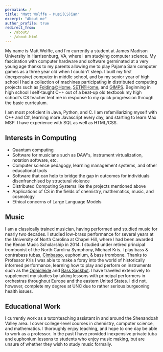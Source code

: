 ```yaml
---
permalink: /
title: "Matt Wolffe - Musi(CS)ian"
excerpt: "About me"
author_profile: true
redirect_from: 
  - /about/
  - /about.html
---
```


My name is Matt Wolffe, and I'm currently a student at James Madison University in Harrisonburg, VA, where I am studying computer science.
My fascination with computer hardware and software germinated at a very young age thanks to my parents allowing me to play Pajama Sam computer games as a three year old when I couldn't sleep. I built my first (inexpensive) computer in middle school, and by my senior year of high school I had a collection of machines participating in distributed computing projects such as
[Folding@Home](https://foldingathome.org/?lng=en), [SETI@Home](https://setiathome.berkeley.edu/), and [GIMPS](https://www.mersenne.org/).
Beginning in high school I self-taught C++ out of a beat-up old textbook my high school's CS teacher lent me in response to my quick progression through the basic curriculum.

I am most proficient in Java, Python, and C. I am refamiliarizing myself with C++ and C#, learning more Javascript every day, and starting to learn Max MSP. I have experience with SQL as well as HTML/CSS. 

Interests in Computing
------
<ul>
    <li>Quantum computing</li>
    <li>Software for musicians such as DAW's, instrument virtualization, notation software, etc.</li>
    <li>Computer science pedagogy, learning management systems, and other educational tools</li>
    <li>Software that can help to bridge the gap in outcomes for individuals disenfranchised by structural violence</li>
    <li>Distributed Computing Systems like the projects mentioned above</li>
    <li>Applications of CS in the fields of chemistry, mathematics, music, and cosmology</li>
    <li>Ethical concerns of Large Language Models</li>
</ul>

Music
------
I am a classically trained musician, having performed and studied music for nearly two decades. I studied low-brass performance for several years at the University of North Carolina at Chapel Hill, where I had been awarded the Kenan Music Scholarship in 2014. 
I studied under retired principal trombonist of the North Carolina Symphony, Michael Kris. I play bass & contrabass tubas, [Cimbasso](https://cso.org/experience/article/3130/whats-a-cimbasso), euphonium, & bass trombone. 
Thanks to Professor Kris I was able to make a foray into the world of historically informed performance, learning how to play and perform on instruments such as the [Ophicleide](http://www.contrabass.com/pages/ophicleide.html) and [Bass Sackbut](https://caslabs.case.edu/medren/renaissance-instruments/sackbut-renaissance/). I have traveled extensively to supplement my studies by taking lessons with principal performers in orchestras throughout Europe and the eastern United States. I did not, however, complete my degree at UNC due to rather serious burgeoning health issues.

Educational Work
------
I currently work as a tutor/teaching assistant in and around the Shenandoah Valley area. I cover college-level courses in chemistry, computer science, and mathematics. I thoroughly enjoy teaching, and hope to one day be able to work as a professor.
In the past I have provided inexpensive private tuba and euphonium lessons to students who enjoy music making, but are unsure of whether they wish to study music formally.

<!-- Create content & metadata
------
For site content, there is one markdown file for each type of content, which are stored in directories like _publications, _talks, _posts, _teaching, or _pages. For example, each talk is a markdown file in the [_talks directory](https://github.com/academicpages/academicpages.github.io/tree/master/_talks). At the top of each markdown file is structured data in YAML about the talk, which the theme will parse to do lots of cool stuff. The same structured data about a talk is used to generate the list of talks on the [Talks page](https://academicpages.github.io/talks), each [individual page](https://academicpages.github.io/talks/2012-03-01-talk-1) for specific talks, the talks section for the [CV page](https://academicpages.github.io/cv), and the [map of places you've given a talk](https://academicpages.github.io/talkmap.html) (if you run this [python file](https://github.com/academicpages/academicpages.github.io/blob/master/talkmap.py) or [Jupyter notebook](https://github.com/academicpages/academicpages.github.io/blob/master/talkmap.ipynb), which creates the HTML for the map based on the contents of the _talks directory).

**Markdown generator**

I have also created [a set of Jupyter notebooks](https://github.com/academicpages/academicpages.github.io/tree/master/markdown_generator
) that converts a CSV containing structured data about talks or presentations into individual markdown files that will be properly formatted for the academicpages template. The sample CSVs in that directory are the ones I used to create my own personal website at stuartgeiger.com. My usual workflow is that I keep a spreadsheet of my publications and talks, then run the code in these notebooks to generate the markdown files, then commit and push them to the GitHub repository.

How to edit your site's GitHub repository
------
Many people use a git client to create files on their local computer and then push them to GitHub's servers. If you are not familiar with git, you can directly edit these configuration and markdown files directly in the github.com interface. Navigate to a file (like [this one](https://github.com/academicpages/academicpages.github.io/blob/master/_talks/2012-03-01-talk-1.md) and click the pencil icon in the top right of the content preview (to the right of the "Raw | Blame | History" buttons). You can delete a file by clicking the trashcan icon to the right of the pencil icon. You can also create new files or upload files by navigating to a directory and clicking the "Create new file" or "Upload files" buttons. 

Example: editing a markdown file for a talk
![Editing a markdown file for a talk](/images/editing-talk.png)

For more info
------
More info about configuring academicpages can be found in [the guide](https://academicpages.github.io/markdown/). The [guides for the Minimal Mistakes theme](https://mmistakes.github.io/minimal-mistakes/docs/configuration/) (which this theme was forked from) might also be helpful. -->
